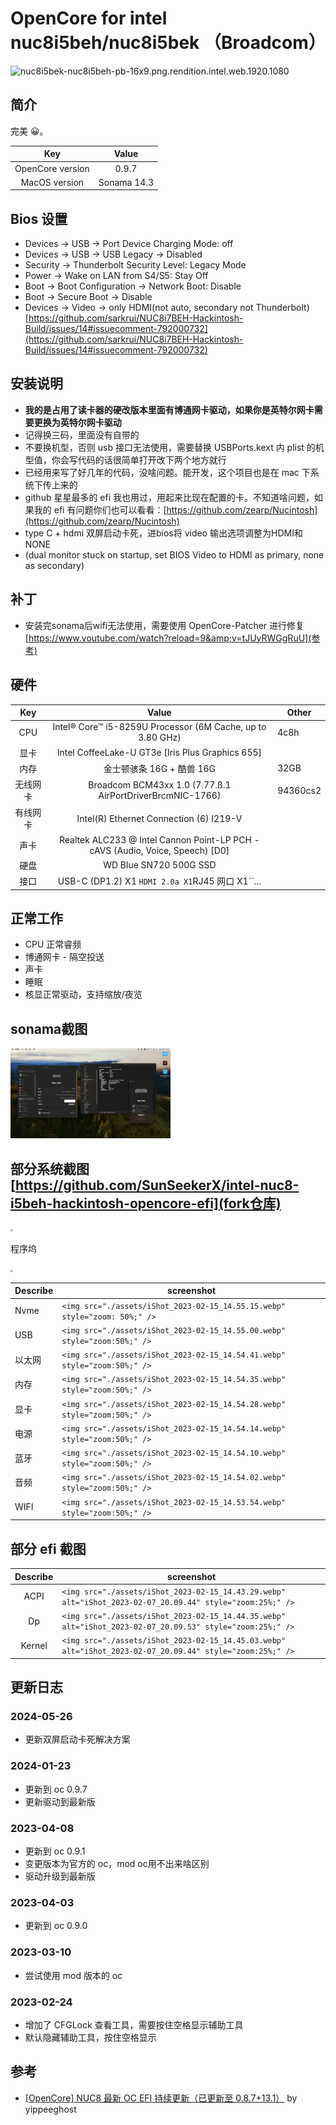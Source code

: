 # OpenCore for intel nuc8i5beh/nuc8i5bek （Broadcom）

![nuc8i5bek-nuc8i5beh-pb-16x9.png.rendition.intel.web.1920.1080](./assets/nuc8i5bek-nuc8i5beh-pb-16x9.png.rendition.intel.web.1920.1080.webp)

## 简介

完美 😀。

|       Key       |    Value    |
| :--------------: | :---------: |
| OpenCore version |    0.9.7    |
|  MacOS version  | Sonama 14.3 |

## Bios 设置

- Devices -> USB -> Port Device Charging Mode: off
- Devices -> USB -> USB Legacy -> Disabled
- Security -> Thunderbolt Security Level: Legacy Mode
- Power -> Wake on LAN from S4/S5: Stay Off
- Boot -> Boot Configuration -> Network Boot: Disable
- Boot -> Secure Boot -> Disable
- Devices -> Video -> only HDMI(not auto, secondary not Thunderbolt) [https://github.com/sarkrui/NUC8i7BEH-Hackintosh-Build/issues/14#issuecomment-792000732](https://github.com/sarkrui/NUC8i7BEH-Hackintosh-Build/issues/14#issuecomment-792000732)

## 安装说明

- **我的是占用了读卡器的硬改版本里面有博通网卡驱动，如果你是英特尔网卡需要更换为英特尔网卡驱动**
- 记得换三码，里面没有自带的
- 不要换机型，否则 usb 接口无法使用，需要替换 USBPorts.kext 内 plist 的机型值，你会写代码的话很简单打开改下两个地方就行
- 已经用来写了好几年的代码，没啥问题。能开发，这个项目也是在 mac 下系统下传上来的
- github 星星最多的 efi 我也用过，用起来比现在配置的卡。不知道啥问题，如果我的 efi 有问题你们也可以看看：[https://github.com/zearp/Nucintosh](https://github.com/zearp/Nucintosh)
- type C + hdmi 双屏启动卡死，进bios将 video 输出选项调整为HDMI和NONE
- (dual monitor stuck on startup, set BIOS Video to HDMI as primary, none as secondary)

## 补丁

- 安装完sonama后wifi无法使用，需要使用 OpenCore-Patcher 进行修复 [https://www.youtube.com/watch?reload=9&amp;v=tJUyRWGgRuU](参考)

## 硬件

|   Key   |                                     Value                                     | Other    |
| :------: | :---------------------------------------------------------------------------: | -------- |
|   CPU   |         Intel® Core™ i5-8259U Processor (6M Cache, up to 3.80 GHz)         | 4c8h     |
|   显卡   |               Intel CoffeeLake-U GT3e [Iris Plus Graphics 655]               |          |
|   内存   |                           金士顿骇条 16G + 酷兽 16G                           | 32GB     |
| 无线网卡 |          Broadcom BCM43xx 1.0 (7.77.ß.1 AirPortDriverBrcmNIC-1766)          | 94360cs2 |
| 有线网卡 |                    Intel(R) Ethernet Connection (6) I219-V                    |          |
|   声卡   | Realtek ALC233 @ Intel Cannon Point-LP PCH - cAVS (Audio, Voice, Speech) [D0] |          |
|   硬盘   |                            WD Blue SN720 500G SSD                            |          |
|   接口   |              USB-C (DP1.2) X1 ``HDMI 2.0a X1``RJ45 网口 X1``...              |          |

## 正常工作

- CPU 正常睿频
- 博通网卡 - 隔空投送
- 声卡
- 睡眠
- 核显正常驱动，支持缩放/夜览

## sonama截图

<img src='./assets//screenshot_20240123.png' style="zoom:25%;" />

## 部分系统截图 [https://github.com/SunSeekerX/intel-nuc8-i5beh-hackintosh-opencore-efi](fork仓库)

<img src="./assets/iShot_2023-02-15_14.52.14.webp" style="zoom:25%;" />

程序坞

<img src="./assets/iShot_2023-02-15_14.48.39.webp" style="zoom:25%;" />

| Describe | screenshot                                                                   |
| -------- | ---------------------------------------------------------------------------- |
| Nvme     | `<img src="./assets/iShot_2023-02-15_14.55.15.webp" style="zoom: 50%;" />` |
| USB      | `<img src="./assets/iShot_2023-02-15_14.55.00.webp" style="zoom:50%;" />`  |
| 以太网   | `<img src="./assets/iShot_2023-02-15_14.54.41.webp" style="zoom:50%;" />`  |
| 内存     | `<img src="./assets/iShot_2023-02-15_14.54.35.webp" style="zoom:50%;" />`  |
| 显卡     | `<img src="./assets/iShot_2023-02-15_14.54.28.webp" style="zoom:50%;" />`  |
| 电源     | `<img src="./assets/iShot_2023-02-15_14.54.14.webp" style="zoom:50%;" />`  |
| 蓝牙     | `<img src="./assets/iShot_2023-02-15_14.54.10.webp" style="zoom:50%;" />`  |
| 音频     | `<img src="./assets/iShot_2023-02-15_14.54.02.webp" style="zoom:50%;" />`  |
| WIFI     | `<img src="./assets/iShot_2023-02-15_14.53.54.webp" style="zoom:50%;" />`  |

## 部分 efi 截图

| Describe | screenshot                                                                                                  |
| :------: | ----------------------------------------------------------------------------------------------------------- |
|   ACPI   | `<img src="./assets/iShot_2023-02-15_14.43.29.webp" alt="iShot_2023-02-07_20.09.44" style="zoom:25%;" />` |
|    Dp    | `<img src="./assets/iShot_2023-02-15_14.44.35.webp" alt="iShot_2023-02-07_20.09.53" style="zoom:25%;" />` |
|  Kernel  | `<img src="./assets/iShot_2023-02-15_14.45.03.webp" alt="iShot_2023-02-07_20.09.44" style="zoom:25%;" />` |

## 更新日志

### 2024-05-26

* 更新双屏启动卡死解决方案

### 2024-01-23

- 更新到 oc 0.9.7
- 更新驱动到最新版

### 2023-04-08

- 更新到 oc 0.9.1
- 变更版本为官方的 oc，mod oc用不出来啥区别
- 驱动升级到最新版

### 2023-04-03

- 更新到 oc 0.9.0

### 2023-03-10

- 尝试使用 mod 版本的 oc

### 2023-02-24

- 增加了 CFGLock 查看工具，需要按住空格显示辅助工具
- 默认隐藏辅助工具，按住空格显示

## 参考

- [[OpenCore] NUC8 最新 OC EFI 持续更新（已更新至 0.8.7+13.1）](https://bbs.pcbeta.com/viewthread-1935097-1-1.html) by yippeeghost
